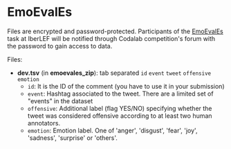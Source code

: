 # EmoEvalEs

Files are encrypted and password-protected. Participants of the [EmoEvalEs](https://competitions.codalab.org/competitions/28682) task at IberLEF will be notified through Codalab competition's forum with the password to gain access to data.

Files:

* **dev.tsv** (in **emoevales_zip**): tab separated `id` `event` `tweet` `offensive` `emotion`
  - `id`: It is the ID of the comment (you have to use it in your submission)
  - `event`: Hashtag associated to the tweet. There are a limited set of "events" in the dataset
  - `offensive`: Additional label (flag YES/NO) specifying whether the tweet was considered offensive according to at least two human annotators.
  - `emotion`: Emotion label. One of 'anger', 'disgust', 'fear', 'joy', 'sadness', 'surprise' or 'others'.
